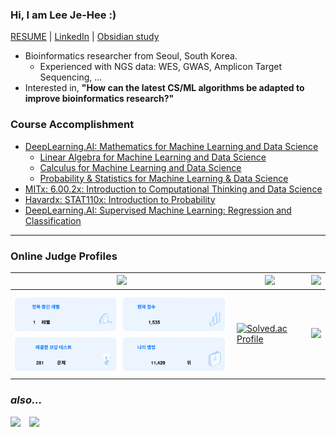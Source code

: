 ### Hi, I am Lee Je-Hee :)
[RESUME](https://drive.google.com/file/d/1CS7p7H643Puo4x3rYa8m3cesAn4gLNBI/view?usp=sharing) | [LinkedIn](https://www.linkedin.com/in/jehee-lee-202002) | [Obsidian study](https://publish.obsidian.md/jhlee)
- Bioinformatics researcher from Seoul, South Korea.
  - Experienced with NGS data: WES, GWAS, Amplicon Target Sequencing, ...
- Interested in, **"How can the latest CS/ML algorithms be adapted to improve bioinformatics research?"**

### Course Accomplishment
- [DeepLearning.AI: Mathematics for Machine Learning and Data Science](https://coursera.org/share/6d094f57ced10ab14e3f0b30bcc4d741)
  - [Linear Algebra for Machine Learning and Data Science](https://www.coursera.org/account/accomplishments/verify/66DNLHJKUTBB)
  - [Calculus for Machine Learning and Data Science](https://www.coursera.org/account/accomplishments/verify/H4D7SFYLRR6C)
  - [Probability & Statistics for Machine Learning & Data Science](https://coursera.org/share/2d80e70000d8ca551d9cf23f27721fe8)
- [MITx: 6.00.2x: Introduction to Computational Thinking and Data Science](https://courses.edx.org/certificates/789e5c1af03e44fd903ba531593029ac)
- [Havardx: STAT110x: Introduction to Probability ](https://courses.edx.org/certificates/df5ea0ac20b441deba4b7d39ff78288f)
- [DeepLearning.AI: Supervised Machine Learning: Regression and Classification](https://www.coursera.org/account/accomplishments/verify/JCKVDE3AX1K6)

---

### Online Judge Profiles
|[<img src="https://theme.zdassets.com/theme_assets/9483888/f7b9b68643e5a9a3bda6dc5a238152b1d467c9f0.png" width='250'></img>](https://programmers.co.kr/)|[<img src='https://d2gd6pc034wcta.cloudfront.net/images/logo@2x.png' width='400'></img>](https://www.acmicpc.net/)|[<img src='https://upload.wikimedia.org/wikipedia/commons/thumb/0/0a/LeetCode_Logo_black_with_text.svg/250px-LeetCode_Logo_black_with_text.svg.png' width='200'></img>](https://leetcode.com/)|
|---|---|---|
|<img src=https://github.com/jhlee0637/github-programmers-rank/blob/master/lib/result.svg width='520'></img>|[![Solved.ac Profile](http://mazassumnida.wtf/api/generate_badge?boj=jhlee2020)](https://solved.ac/jhlee2020)|[![](https://leetcard.jacoblin.cool/jhlee0637?theme=unicorn)](https://leetcode.com/u/jhlee0637/)

### _also..._
[<img src='https://compeau.cbd.cmu.edu/wp-content/uploads/2016/08/rosalindlogo-300x89.jpg' width='100'></img>](https://rosalind.info/users/j2)　[<img src=https://www.kaggle.com/static/images/site-logo.svg width='70'></img>](https://www.kaggle.com/lee2021dec17)
